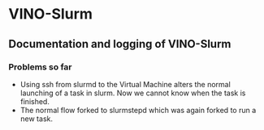 # VINO-Slurm
## Documentation and logging of VINO-Slurm
### Problems so far
- Using ssh from slurmd to the Virtual Machine alters the normal
  launching of a task in slurm. Now we cannot know when the task
  is finished.
- The normal flow forked to slurmstepd which was again forked to
  run a new task.
